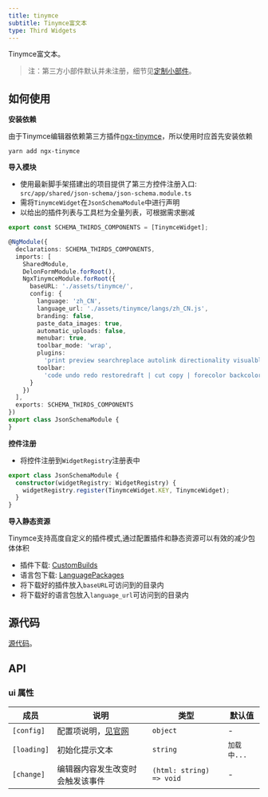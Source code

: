 ```yaml
---
title: tinymce
subtitle: Tinymce富文本
type: Third Widgets
---
```


Tinymce富文本。

> 注：第三方小部件默认并未注册，细节见[定制小部件](https://ng-alain.com/form/customize)。


## 如何使用

**安装依赖**

由于Tinymce编辑器依赖第三方插件[ngx-tinymce](https://github.com/cipchk/ngx-tinymce)，所以使用时应首先安装依赖

`yarn add ngx-tinymce`

**导入模块**

- 使用最新脚手架搭建出的项目提供了第三方控件注册入口: `src/app/shared/json-schema/json-schema.module.ts`
- 需将`TinymceWidget`在`JsonSchemaModule`中进行声明
- 以给出的插件列表与工具栏为全量列表，可根据需求删减

```ts
export const SCHEMA_THIRDS_COMPONENTS = [TinymceWidget];

@NgModule({
  declarations: SCHEMA_THIRDS_COMPONENTS,
  imports: [
    SharedModule,
    DelonFormModule.forRoot(),
    NgxTinymceModule.forRoot({
      baseURL: './assets/tinymce/',
      config: {
        language: 'zh_CN',
        language_url: './assets/tinymce/langs/zh_CN.js',
        branding: false,
        paste_data_images: true,
        automatic_uploads: false,
        menubar: true,
        toolbar_mode: 'wrap',
        plugins:
          'print preview searchreplace autolink directionality visualblocks visualchars fullscreen image link media template code codesample table charmap hr pagebreak nonbreaking anchor insertdatetime advlist lists wordcount image textpattern help emoticons autosave autoresize',
        toolbar:
          'code undo redo restoredraft | cut copy | forecolor backcolor bold italic underline strikethrough link anchor | alignleft aligncenter alignright alignjustify outdent indent | styleselect formatselect fontselect fontsizeselect | bullist numlist | blockquote subscript superscript removeformat |  table image media charmap emoticons hr pagebreak insertdatetime print preview | fullscreen |  indent2em'
      }
    })
  ],
  exports: SCHEMA_THIRDS_COMPONENTS
})
export class JsonSchemaModule {
}
```

**控件注册**

- 将控件注册到`WidgetRegistry`注册表中

```ts
export class JsonSchemaModule {
  constructor(widgetRegistry: WidgetRegistry) {
    widgetRegistry.register(TinymceWidget.KEY, TinymceWidget);
  }
}
```

**导入静态资源**

Tinymce支持高度自定义的插件模式,通过配置插件和静态资源可以有效的减少包体体积

- 插件下载: [CustomBuilds](https://www.tiny.cloud/get-tiny/custom-builds/)
- 语言包下载: [LanguagePackages](https://www.tiny.cloud/get-tiny/language-packages/)
- 将下载好的插件放入`baseURL`可访问到的目录内
- 将下载好的语言包放入`language_url`可访问到的目录内


## 源代码

[源代码](https://github.com/ng-alain/delon/tree/master/packages/form/widgets-third/tinymce)。

## API

### ui 属性

| 成员 | 说明 | 类型 | 默认值 |
|----|----|----|-----|
| `[config]` | 配置项说明，[见官网](https://www.tinymce.com/docs/configure/integration-and-setup/) | `object` | - |
| `[loading]` | 初始化提示文本 | `string` | `加载中...` |
| `[change]` | 编辑器内容发生改变时会触发该事件 | `(html: string) => void` | - |

